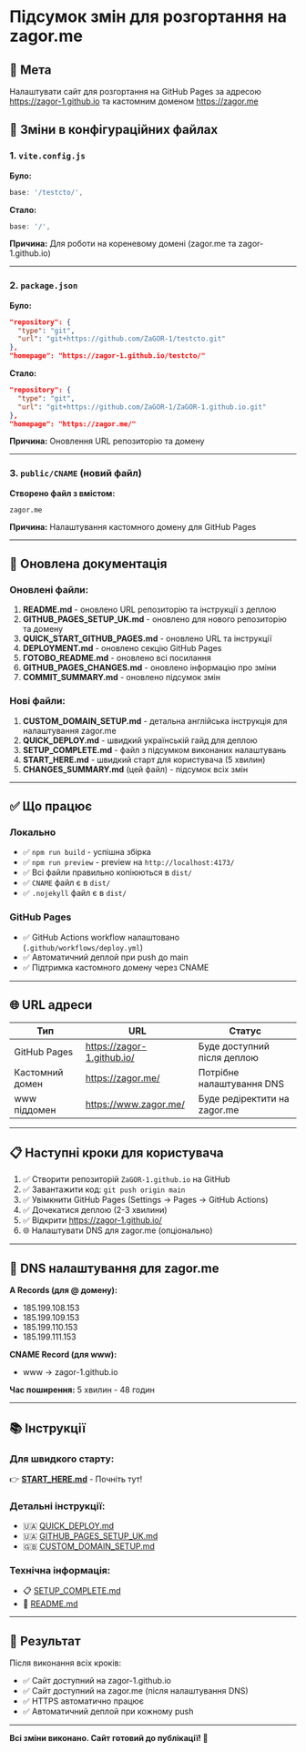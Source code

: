 # Підсумок змін для розгортання на zagor.me

## 🎯 Мета
Налаштувати сайт для розгортання на GitHub Pages за адресою https://zagor-1.github.io та кастомним доменом https://zagor.me

## 📝 Зміни в конфігураційних файлах

### 1. `vite.config.js`
**Було:**
```javascript
base: '/testcto/',
```

**Стало:**
```javascript
base: '/',
```

**Причина:** Для роботи на кореневому домені (zagor.me та zagor-1.github.io)

---

### 2. `package.json`
**Було:**
```json
"repository": {
  "type": "git",
  "url": "git+https://github.com/ZaGOR-1/testcto.git"
},
"homepage": "https://zagor-1.github.io/testcto/"
```

**Стало:**
```json
"repository": {
  "type": "git",
  "url": "git+https://github.com/ZaGOR-1/ZaGOR-1.github.io.git"
},
"homepage": "https://zagor.me/"
```

**Причина:** Оновлення URL репозиторію та домену

---

### 3. `public/CNAME` (новий файл)
**Створено файл з вмістом:**
```
zagor.me
```

**Причина:** Налаштування кастомного домену для GitHub Pages

---

## 📄 Оновлена документація

### Оновлені файли:
1. **README.md** - оновлено URL репозиторію та інструкції з деплою
2. **GITHUB_PAGES_SETUP_UK.md** - оновлено для нового репозиторію та домену
3. **QUICK_START_GITHUB_PAGES.md** - оновлено URL та інструкції
4. **DEPLOYMENT.md** - оновлено секцію GitHub Pages
5. **ГОТОВО_README.md** - оновлено всі посилання
6. **GITHUB_PAGES_CHANGES.md** - оновлено інформацію про зміни
7. **COMMIT_SUMMARY.md** - оновлено підсумок змін

### Нові файли:
1. **CUSTOM_DOMAIN_SETUP.md** - детальна англійська інструкція для налаштування zagor.me
2. **QUICK_DEPLOY.md** - швидкий українській гайд для деплою
3. **SETUP_COMPLETE.md** - файл з підсумком виконаних налаштувань
4. **START_HERE.md** - швидкий старт для користувача (5 хвилин)
5. **CHANGES_SUMMARY.md** (цей файл) - підсумок всіх змін

---

## ✅ Що працює

### Локально
- ✅ `npm run build` - успішна збірка
- ✅ `npm run preview` - preview на `http://localhost:4173/`
- ✅ Всі файли правильно копіюються в `dist/`
- ✅ `CNAME` файл є в `dist/`
- ✅ `.nojekyll` файл є в `dist/`

### GitHub Pages
- ✅ GitHub Actions workflow налаштовано (`.github/workflows/deploy.yml`)
- ✅ Автоматичний деплой при push до main
- ✅ Підтримка кастомного домену через CNAME

---

## 🌐 URL адреси

| Тип | URL | Статус |
|-----|-----|--------|
| GitHub Pages | https://zagor-1.github.io/ | Буде доступний після деплою |
| Кастомний домен | https://zagor.me/ | Потрібне налаштування DNS |
| www піддомен | https://www.zagor.me/ | Буде редіректити на zagor.me |

---

## 📋 Наступні кроки для користувача

1. ✅ Створити репозиторій `ZaGOR-1.github.io` на GitHub
2. ✅ Завантажити код: `git push origin main`
3. ✅ Увімкнити GitHub Pages (Settings → Pages → GitHub Actions)
4. ✅ Дочекатися деплою (2-3 хвилини)
5. ✅ Відкрити https://zagor-1.github.io/
6. 🌐 Налаштувати DNS для zagor.me (опціонально)

---

## 🔧 DNS налаштування для zagor.me

**A Records (для @ домену):**
- 185.199.108.153
- 185.199.109.153
- 185.199.110.153
- 185.199.111.153

**CNAME Record (для www):**
- www → zagor-1.github.io

**Час поширення:** 5 хвилин - 48 годин

---

## 📚 Інструкції

### Для швидкого старту:
👉 **[START_HERE.md](./START_HERE.md)** - Почніть тут!

### Детальні інструкції:
- 🇺🇦 [QUICK_DEPLOY.md](./QUICK_DEPLOY.md)
- 🇺🇦 [GITHUB_PAGES_SETUP_UK.md](./GITHUB_PAGES_SETUP_UK.md)
- 🇬🇧 [CUSTOM_DOMAIN_SETUP.md](./CUSTOM_DOMAIN_SETUP.md)

### Технічна інформація:
- 📋 [SETUP_COMPLETE.md](./SETUP_COMPLETE.md)
- 📖 [README.md](./README.md)

---

## 🎉 Результат

Після виконання всіх кроків:
- ✅ Сайт доступний на zagor-1.github.io
- ✅ Сайт доступний на zagor.me (після налаштування DNS)
- ✅ HTTPS автоматично працює
- ✅ Автоматичний деплой при кожному push

---

**Всі зміни виконано. Сайт готовий до публікації! 🚀**
